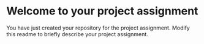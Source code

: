 # Welcome to your project assignment
You have just created your repository for the project assignment. Modify this readme to briefly describe your project assignment. 
